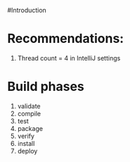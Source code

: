 #Introduction


# Recommendations:
1. Thread count = 4 in IntelliJ settings

# Build phases
1. validate
2. compile 
3. test
4. package
5. verify
6. install
7. deploy

